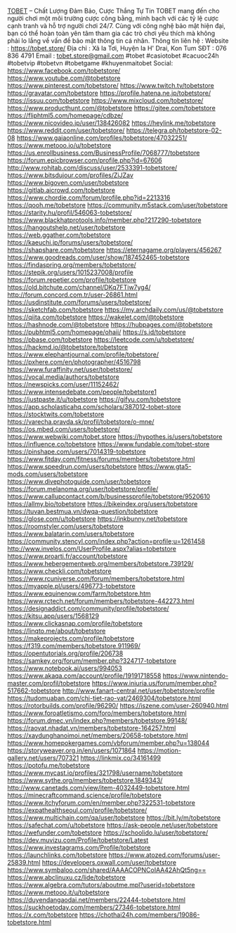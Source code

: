 <a href="https://tobet.store/">TOBET</a> – Chất Lượng Đảm Bảo, Cược Thắng Tự Tin
TOBET mang đến cho người chơi một môi trường cược công bằng, minh bạch với các tỷ lệ cược cạnh tranh và hỗ trợ người chơi 24/7. Cùng với công nghệ bảo mật hiện đại, bạn có thể hoàn toàn yên tâm tham gia các trò chơi yêu thích mà không phải lo lắng về vấn đề bảo mật thông tin cá nhân.
Thông tin liên hệ :
Website : <a href="https://tobet.store/">https://tobet.store/</a>
Địa chỉ : Xã Ia Tơi, Huyện Ia H' Drai, Kon Tum
SĐT : 076 836 4791
Email : tobet.store@gmail.com
#tobet #casiotobet #cacuoc24h #tobetvip #tobetvn #tobetgame #khuyenmaitobet
Social:
<a href="https://www.facebook.com/tobetstore/">https://www.facebook.com/tobetstore/</a>
<a href="https://www.youtube.com/@tobetstore">https://www.youtube.com/@tobetstore</a>
<a href="https://www.pinterest.com/tobetstore/">https://www.pinterest.com/tobetstore/</a>
<a href="https://www.twitch.tv/tobetstore">https://www.twitch.tv/tobetstore</a>
<a href="https://gravatar.com/tobetstore">https://gravatar.com/tobetstore</a>
<a href="https://profile.hatena.ne.jp/tobetstore/">https://profile.hatena.ne.jp/tobetstore/</a>
<a href="https://issuu.com/tobetstore">https://issuu.com/tobetstore</a>
<a href="https://www.mixcloud.com/tobetstore/">https://www.mixcloud.com/tobetstore/</a>
<a href="https://www.producthunt.com/@tobetstore">https://www.producthunt.com/@tobetstore</a>
<a href="https://gitee.com/tobetstore">https://gitee.com/tobetstore</a>
<a href="https://fliphtml5.com/homepage/cdbze/">https://fliphtml5.com/homepage/cdbze/</a>
<a href="https://www.nicovideo.jp/user/138426082">https://www.nicovideo.jp/user/138426082</a>
<a href="https://heylink.me/tobetstore">https://heylink.me/tobetstore</a>
<a href="https://www.reddit.com/user/tobetstore/">https://www.reddit.com/user/tobetstore/</a>
<a href="https://telegra.ph/tobetstore-02-08">https://telegra.ph/tobetstore-02-08</a>
<a href="https://www.gaiaonline.com/profiles/tobetstore/47032251/">https://www.gaiaonline.com/profiles/tobetstore/47032251/</a>
<a href="https://www.metooo.io/u/tobetstore">https://www.metooo.io/u/tobetstore</a>
<a href="https://us.enrollbusiness.com/BusinessProfile/7068777/tobetstore">https://us.enrollbusiness.com/BusinessProfile/7068777/tobetstore</a>
<a href="https://forum.epicbrowser.com/profile.php?id=67606">https://forum.epicbrowser.com/profile.php?id=67606</a>
<a href="http://www.rohitab.com/discuss/user/2533391-tobetstore/">http://www.rohitab.com/discuss/user/2533391-tobetstore/</a>
<a href="https://www.bitsdujour.com/profiles/ZiJZav">https://www.bitsdujour.com/profiles/ZiJZav</a>
<a href="https://www.bigoven.com/user/tobetstore">https://www.bigoven.com/user/tobetstore</a>
<a href="https://gitlab.aicrowd.com/tobetstore">https://gitlab.aicrowd.com/tobetstore</a>
<a href="https://www.chordie.com/forum/profile.php?id=2213316">https://www.chordie.com/forum/profile.php?id=2213316</a>
<a href="https://qooh.me/tobetstore">https://qooh.me/tobetstore</a>
<a href="https://community.m5stack.com/user/tobetstore">https://community.m5stack.com/user/tobetstore</a>
<a href="https://starity.hu/profil/546063-tobetstore/">https://starity.hu/profil/546063-tobetstore/</a>
<a href="https://www.blackhatprotools.info/member.php?217290-tobetstore">https://www.blackhatprotools.info/member.php?217290-tobetstore</a>
<a href="https://hangoutshelp.net/user/tobetstore">https://hangoutshelp.net/user/tobetstore</a>
<a href="https://web.ggather.com/tobetstore">https://web.ggather.com/tobetstore</a>
<a href="https://kaeuchi.jp/forums/users/tobetstore/">https://kaeuchi.jp/forums/users/tobetstore/</a>
<a href="https://shapshare.com/tobetstore">https://shapshare.com/tobetstore</a>
<a href="https://eternagame.org/players/456267">https://eternagame.org/players/456267</a>
<a href="https://www.goodreads.com/user/show/187452465-tobetstore">https://www.goodreads.com/user/show/187452465-tobetstore</a>
<a href="https://findaspring.org/members/tobetstore/">https://findaspring.org/members/tobetstore/</a>
<a href="https://stepik.org/users/1015237008/profile">https://stepik.org/users/1015237008/profile</a>
<a href="https://forum.repetier.com/profile/tobetstore">https://forum.repetier.com/profile/tobetstore</a>
<a href="https://old.bitchute.com/channel/DKq7FTiw7yg4/">https://old.bitchute.com/channel/DKq7FTiw7yg4/</a>
<a href="http://forum.concord.com.tr/user-26861.html">http://forum.concord.com.tr/user-26861.html</a>
<a href="https://usdinstitute.com/forums/users/tobetstore/">https://usdinstitute.com/forums/users/tobetstore/</a>
<a href="https://sketchfab.com/tobetstore">https://sketchfab.com/tobetstore</a>
<a href="https://my.archdaily.com/us/@tobetstore">https://my.archdaily.com/us/@tobetstore</a>
<a href="https://qiita.com/tobetstore">https://qiita.com/tobetstore</a>
<a href="https://wakelet.com/@tobetstore">https://wakelet.com/@tobetstore</a>
<a href="https://hashnode.com/@tobetstore">https://hashnode.com/@tobetstore</a>
<a href="https://hubpages.com/@tobetstore">https://hubpages.com/@tobetstore</a>
<a href="https://pubhtml5.com/homepage/ohaii/">https://pubhtml5.com/homepage/ohaii/</a>
<a href="https://s.id/tobetstore">https://s.id/tobetstore</a>
<a href="https://pbase.com/tobetstore">https://pbase.com/tobetstore</a>
<a href="https://leetcode.com/u/tobetstore/">https://leetcode.com/u/tobetstore/</a>
<a href="https://hackmd.io/@tobetstore/tobetstore">https://hackmd.io/@tobetstore/tobetstore</a>
<a href="https://www.elephantjournal.com/profile/tobetstore/">https://www.elephantjournal.com/profile/tobetstore/</a>
<a href="https://pxhere.com/en/photographer/4516798">https://pxhere.com/en/photographer/4516798</a>
<a href="https://www.furaffinity.net/user/tobetstore/">https://www.furaffinity.net/user/tobetstore/</a>
<a href="https://vocal.media/authors/tobetstore">https://vocal.media/authors/tobetstore</a>
<a href="https://newspicks.com/user/11152462/">https://newspicks.com/user/11152462/</a>
<a href="https://www.intensedebate.com/people/tobetstore1">https://www.intensedebate.com/people/tobetstore1</a>
<a href="https://justpaste.it/u/tobetstore">https://justpaste.it/u/tobetstore</a>
<a href="https://gifyu.com/tobetstore">https://gifyu.com/tobetstore</a>
<a href="https://app.scholasticahq.com/scholars/387012-tobet-store">https://app.scholasticahq.com/scholars/387012-tobet-store</a>
<a href="https://stocktwits.com/tobetstore">https://stocktwits.com/tobetstore</a>
<a href="https://varecha.pravda.sk/profil/tobetstore/o-mne/">https://varecha.pravda.sk/profil/tobetstore/o-mne/</a>
<a href="https://os.mbed.com/users/tobetstore/">https://os.mbed.com/users/tobetstore/</a>
<a href="https://www.webwiki.com/tobet.store">https://www.webwiki.com/tobet.store</a>
<a href="https://hypothes.is/users/tobetstore">https://hypothes.is/users/tobetstore</a>
<a href="https://influence.co/tobetstore">https://influence.co/tobetstore</a>
<a href="https://www.fundable.com/tobet-store">https://www.fundable.com/tobet-store</a>
<a href="https://pinshape.com/users/7014319-tobetstore">https://pinshape.com/users/7014319-tobetstore</a>
<a href="https://www.fitday.com/fitness/forums/members/tobetstore.html">https://www.fitday.com/fitness/forums/members/tobetstore.html</a>
<a href="https://www.speedrun.com/users/tobetstore">https://www.speedrun.com/users/tobetstore</a>
<a href="https://www.gta5-mods.com/users/tobetstore">https://www.gta5-mods.com/users/tobetstore</a>
<a href="https://www.divephotoguide.com/user/tobetstore">https://www.divephotoguide.com/user/tobetstore</a>
<a href="https://forum.melanoma.org/user/tobetstore/profile/">https://forum.melanoma.org/user/tobetstore/profile/</a>
<a href="https://www.callupcontact.com/b/businessprofile/tobetstore/9520610">https://www.callupcontact.com/b/businessprofile/tobetstore/9520610</a>
<a href="https://allmy.bio/tobetstore">https://allmy.bio/tobetstore</a>
<a href="https://bikeindex.org/users/tobetstore">https://bikeindex.org/users/tobetstore</a>
<a href="https://tuvan.bestmua.vn/dwqa-question/tobetstore">https://tuvan.bestmua.vn/dwqa-question/tobetstore</a>
<a href="https://glose.com/u/tobetstore">https://glose.com/u/tobetstore</a>
<a href="https://inkbunny.net/tobetstore">https://inkbunny.net/tobetstore</a>
<a href="https://roomstyler.com/users/tobetstore">https://roomstyler.com/users/tobetstore</a>
<a href="https://www.balatarin.com/users/tobetstore">https://www.balatarin.com/users/tobetstore</a>
<a href="https://community.stencyl.com/index.php?action=profile;u=1261458">https://community.stencyl.com/index.php?action=profile;u=1261458</a>
<a href="http://www.invelos.com/UserProfile.aspx?alias=tobetstore">http://www.invelos.com/UserProfile.aspx?alias=tobetstore</a>
<a href="https://www.proarti.fr/account/tobetstore">https://www.proarti.fr/account/tobetstore</a>
<a href="https://www.hebergementweb.org/members/tobetstore.739129/">https://www.hebergementweb.org/members/tobetstore.739129/</a>
<a href="https://www.checkli.com/tobetstore">https://www.checkli.com/tobetstore</a>
<a href="https://www.rcuniverse.com/forum/members/tobetstore.html">https://www.rcuniverse.com/forum/members/tobetstore.html</a>
<a href="https://myapple.pl/users/496773-tobetstore">https://myapple.pl/users/496773-tobetstore</a>
<a href="https://www.equinenow.com/farm/tobetstore.htm">https://www.equinenow.com/farm/tobetstore.htm</a>
<a href="https://www.rctech.net/forum/members/tobetstore-442273.html">https://www.rctech.net/forum/members/tobetstore-442273.html</a>
<a href="https://designaddict.com/community/profile/tobetstore/">https://designaddict.com/community/profile/tobetstore/</a>
<a href="https://kitsu.app/users/1568129">https://kitsu.app/users/1568129</a>
<a href="https://www.clickasnap.com/profile/tobetstore">https://www.clickasnap.com/profile/tobetstore</a>
<a href="https://linqto.me/about/tobetstore">https://linqto.me/about/tobetstore</a>
<a href="https://makeprojects.com/profile/tobetstore">https://makeprojects.com/profile/tobetstore</a>
<a href="https://f319.com/members/tobetstore.911969/">https://f319.com/members/tobetstore.911969/</a>
<a href="https://opentutorials.org/profile/206738">https://opentutorials.org/profile/206738</a>
<a href="https://samkey.org/forum/member.php?324717-tobetstore">https://samkey.org/forum/member.php?324717-tobetstore</a>
<a href="https://www.notebook.ai/users/994053">https://www.notebook.ai/users/994053</a>
<a href="https://www.akaqa.com/account/profile/19191718558">https://www.akaqa.com/account/profile/19191718558</a>
<a href="https://www.nintendo-master.com/profil/tobetstore">https://www.nintendo-master.com/profil/tobetstore</a>
<a href="https://www.iniuria.us/forum/member.php?517662-tobetstore">https://www.iniuria.us/forum/member.php?517662-tobetstore</a>
<a href="http://www.fanart-central.net/user/tobetstore/profile">http://www.fanart-central.net/user/tobetstore/profile</a>
<a href="https://tudomuaban.com/chi-tiet-rao-vat/2469304/tobetstore.html">https://tudomuaban.com/chi-tiet-rao-vat/2469304/tobetstore.html</a>
<a href="https://rotorbuilds.com/profile/96290/">https://rotorbuilds.com/profile/96290/</a>
<a href="https://iszene.com/user-260940.html">https://iszene.com/user-260940.html</a>
<a href="https://www.foroatletismo.com/foro/members/tobetstore.html">https://www.foroatletismo.com/foro/members/tobetstore.html</a>
<a href="https://forum.dmec.vn/index.php?members/tobetstore.99148/">https://forum.dmec.vn/index.php?members/tobetstore.99148/</a>
<a href="https://raovat.nhadat.vn/members/tobetstore-164257.html">https://raovat.nhadat.vn/members/tobetstore-164257.html</a>
<a href="https://xaydunghanoimoi.net/members/20658-tobetstore.html">https://xaydunghanoimoi.net/members/20658-tobetstore.html</a>
<a href="https://www.homepokergames.com/vbforum/member.php?u=138044">https://www.homepokergames.com/vbforum/member.php?u=138044</a>
<a href="https://storyweaver.org.in/en/users/1071864">https://storyweaver.org.in/en/users/1071864</a>
<a href="https://motion-gallery.net/users/707321">https://motion-gallery.net/users/707321</a>
<a href="https://linkmix.co/34161499">https://linkmix.co/34161499</a>
<a href="https://potofu.me/tobetstore">https://potofu.me/tobetstore</a>
<a href="https://www.mycast.io/profiles/321798/username/tobetstore">https://www.mycast.io/profiles/321798/username/tobetstore</a>
<a href="https://www.sythe.org/members/tobetstore.1849343/">https://www.sythe.org/members/tobetstore.1849343/</a>
<a href="http://www.canetads.com/view/item-4032449-tobetstore.html">http://www.canetads.com/view/item-4032449-tobetstore.html</a>
<a href="https://minecraftcommand.science/profile/tobetstore">https://minecraftcommand.science/profile/tobetstore</a>
<a href="https://www.itchyforum.com/en/member.php?322531-tobetstore">https://www.itchyforum.com/en/member.php?322531-tobetstore</a>
<a href="https://expathealthseoul.com/profile/tobetstore/">https://expathealthseoul.com/profile/tobetstore/</a>
<a href="https://www.multichain.com/qa/user/tobetstore">https://www.multichain.com/qa/user/tobetstore</a>
<a href="https://bit.ly/m/tobetstore">https://bit.ly/m/tobetstore</a>
<a href="https://safechat.com/u/tobetstore">https://safechat.com/u/tobetstore</a>
<a href="https://ask-people.net/user/tobetstore">https://ask-people.net/user/tobetstore</a>
<a href="https://wefunder.com/tobetstore">https://wefunder.com/tobetstore</a>
<a href="https://schoolido.lu/user/tobetstore/">https://schoolido.lu/user/tobetstore/</a>
<a href="https://dev.muvizu.com/Profile/tobetstore/Latest">https://dev.muvizu.com/Profile/tobetstore/Latest</a>
<a href="https://www.investagrams.com/Profile/tobetstore">https://www.investagrams.com/Profile/tobetstore</a>
<a href="https://launchlinks.com/tobetstore">https://launchlinks.com/tobetstore</a>
<a href="https://www.atozed.com/forums/user-25839.html">https://www.atozed.com/forums/user-25839.html</a>
<a href="https://developers.oxwall.com/user/tobetstore">https://developers.oxwall.com/user/tobetstore</a>
<a href="https://www.symbaloo.com/shared/AAAACOPNCoIAA42AhQt5ng==">https://www.symbaloo.com/shared/AAAACOPNCoIAA42AhQt5ng==</a>
<a href="https://www.abclinuxu.cz/lide/tobetstore">https://www.abclinuxu.cz/lide/tobetstore</a>
<a href="https://www.algebra.com/tutors/aboutme.mpl?userid=tobetstore">https://www.algebra.com/tutors/aboutme.mpl?userid=tobetstore</a>
<a href="https://www.metooo.it/u/tobetstore">https://www.metooo.it/u/tobetstore</a>
<a href="https://duyendangaodai.net/members/22444-tobetstore.html">https://duyendangaodai.net/members/22444-tobetstore.html</a>
<a href="https://suckhoetoday.com/members/27346-tobetstore.html">https://suckhoetoday.com/members/27346-tobetstore.html</a>
<a href="https://x.com/tobetstore">https://x.com/tobetstore</a>
<a href="https://chothai24h.com/members/19086-tobetstore.html">https://chothai24h.com/members/19086-tobetstore.html</a>


